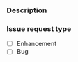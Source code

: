 <!--
Copyright (C) 2020-2025 Arm Limited or its affiliates and Contributors. All rights reserved.
SPDX-License-Identifier: Apache-2.0
-->
### Description

<!--
A detailed description of what is being reported. Please include steps to reproduce the problem.

Things to consider sharing:
- What version of the package is being used (pip show continuous-delivery-scripts)?
- What is the host platform and version (e.g. macOS 10.15.2, Windows 10, Ubuntu 18.04 LTS)?
-->



### Issue request type

<!--
Please add only one `x` to one of the following types. Do not fill multiple types (split the issue otherwise).


For questions please use https://forums.mbed.com/
-->

- [ ] Enhancement
- [ ] Bug
